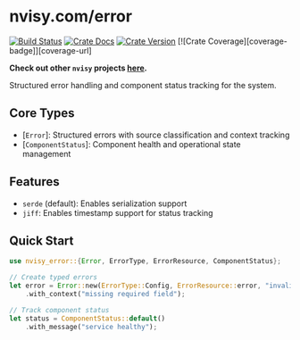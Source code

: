 # nvisy.com/error

[![Build Status][action-badge]][action-url]
[![Crate Docs][docs-badge]][docs-url]
[![Crate Version][crates-badge]][crates-url]
[![Crate Coverage][coverage-badge]][coverage-url]

**Check out other `nvisy` projects [here](https://github.com/nvisycom).**

[action-badge]: https://img.shields.io/github/actions/workflow/status/nvisycom/core/build.yaml?branch=main&label=build&logo=github&style=flat-square
[action-url]: https://github.com/nvisycom/core/actions/workflows/build.yaml
[crates-badge]: https://img.shields.io/crates/v/nvisy-error.svg?logo=rust&style=flat-square
[crates-url]: https://crates.io/crates/nvisy-error
[docs-badge]: https://img.shields.io/docsrs/nvisy-error?logo=Docs.rs&style=flat-square
[docs-url]: http://docs.rs/nvisy-error

Structured error handling and component status tracking for the system.

## Core Types

- [`Error`]: Structured errors with source classification and context tracking
- [`ComponentStatus`]: Component health and operational state management

## Features

- `serde` (default): Enables serialization support
- `jiff`: Enables timestamp support for status tracking

## Quick Start

```rust
use nvisy_error::{Error, ErrorType, ErrorResource, ComponentStatus};

// Create typed errors
let error = Error::new(ErrorType::Config, ErrorResource::error, "invalid config")
    .with_context("missing required field");

// Track component status
let status = ComponentStatus::default()
    .with_message("service healthy");
```

